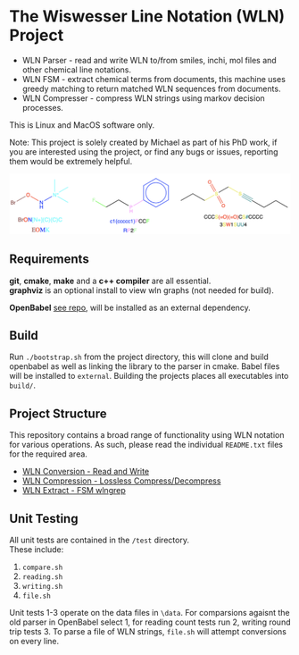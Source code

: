 # The Wiswesser Line Notation (WLN) Project 

* WLN Parser               - read and write WLN to/from smiles, inchi, mol files and other chemical line notations.  <br>
* WLN FSM                  - extract chemical terms from documents, this machine uses greedy matching to return matched WLN sequences from documents.  <br>
* WLN Compresser      - compress WLN strings using markov decision processes. <br>

This is Linux and MacOS software only. <br>

Note: This project is solely created by Michael as part of his PhD work, if you are interested using the project, or find any bugs or issues, reporting them would be extremely helpful. 

<img src="./docs/intro_wln.png" width="800">

## Requirements

**git**, **cmake**, **make** and a **c++ compiler** are all essential. <br>
**graphviz** is an optional install to view wln graphs (not needed for build). 

**OpenBabel** [see repo](https://github.com/openbabel/openbabel), will be installed as an external dependency.  

## Build

Run `./bootstrap.sh` from the project directory, this will clone and build openbabel as well as linking
the library to the parser in cmake. Babel files will be installed to `external`. Building the projects places all executables into `build/`. <br>

## Project Structure 

This repository contains a broad range of functionality using WLN notation for various operations. As such, please read the individual `README.txt` files for the required area. <br>

* [WLN Conversion - Read and Write](./docs/convert.md) <br>
* [WLN Compression - Lossless Compress/Decompress](./docs/compress.md)<br>
* [WLN Extract - FSM wlngrep](./docs/extract.md) <br>


## Unit Testing

All unit tests are contained in the `/test` directory. <br>
These include: 
1. `compare.sh`
2. `reading.sh`
3. `writing.sh`
4. `file.sh`

Unit tests 1-3 operate on the data files in `\data`. For comparsions agaisnt the old parser in OpenBabel select 1, for reading count tests run 2, writing round trip tests 3. To parse a file of WLN strings, `file.sh` will attempt conversions on every line.


